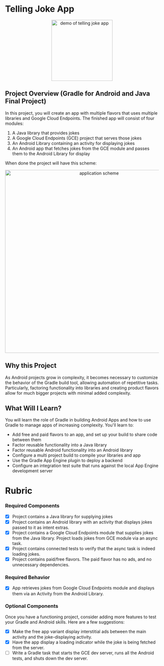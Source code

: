 # Telling Joke App

<p align="center"><img src="https://cdn.rawgit.com/bruno78/joke-telling-app/9bb56dc8/assets/telling-joke-demo.gif" width="200" alt="demo of telling joke app" /></p>

## Project Overview (Gradle for Android and Java Final Project)

In this project, you will create an app with multiple flavors that uses multiple libraries and Google Cloud Endpoints. 
The finished app will consist of four modules:

1. A Java library that provides jokes
2. A Google Cloud Endpoints (GCE) project that serves those jokes
3. An Android Library containing an activity for displaying jokes
4. An Android app that fetches jokes from the GCE module and passes them to the Android Library for display

When done the project will have this scheme:

<p align="center"><img src="https://cdn.rawgit.com/bruno78/joke-telling-app/9bb56dc8/assets/application-scheme.png" width="600" alt="application scheme"></p>

## Why this Project

As Android projects grow in complexity, it becomes necessary to customize the
behavior of the Gradle build tool, allowing automation of repetitive tasks.
Particularly, factoring functionality into libraries and creating product
flavors allow for much bigger projects with minimal added complexity.

## What Will I Learn?

You will learn the role of Gradle in building Android Apps and how to use
Gradle to manage apps of increasing complexity. You'll learn to:

* Add free and paid flavors to an app, and set up your build to share code between them
* Factor reusable functionality into a Java library
* Factor reusable Android functionality into an Android library
* Configure a multi project build to compile your libraries and app
* Use the Gradle App Engine plugin to deploy a backend
* Configure an integration test suite that runs against the local App Engine development server

# Rubric

### Required Components

- [x] Project contains a Java library for supplying jokes
- [x] Project contains an Android library with an activity that displays jokes passed to it as intent extras.
- [x] Project contains a Google Cloud Endpoints module that supplies jokes from the Java library. Project loads jokes from GCE module via an async task.
- [x] Project contains connected tests to verify that the async task is indeed loading jokes.
- [x] Project contains paid/free flavors. The paid flavor has no ads, and no unnecessary dependencies.

### Required Behavior

- [x] App retrieves jokes from Google Cloud Endpoints module and displays them via an Activity from the Android Library.

### Optional Components

Once you have a functioning project, consider adding more features to test your Gradle and Android skills. Here are a few suggestions:

- [x] Make the free app variant display interstitial ads between the main activity and the joke-displaying activity.
- [x] Have the app display a loading indicator while the joke is being fetched from the server.
- [ ] Write a Gradle task that starts the GCE dev server, runs all the Android tests, and shuts down the dev server.
